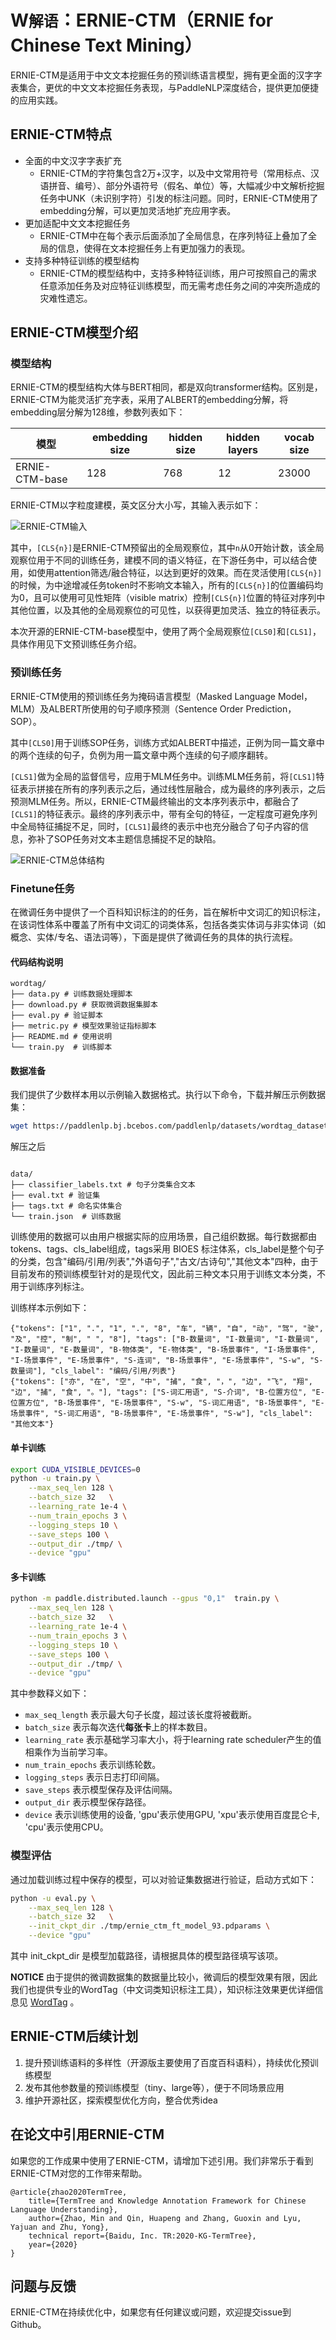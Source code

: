 
# W`解语`：ERNIE-CTM（ERNIE for **Chinese Text Mining**）

ERNIE-CTM是适用于中文文本挖掘任务的预训练语言模型，拥有更全面的汉字字表集合，更优的中文文本挖掘任务表现，与PaddleNLP深度结合，提供更加便捷的应用实践。

## ERNIE-CTM特点

- 全面的中文汉字字表扩充
  - ERNIE-CTM的字符集包含2万+汉字，以及中文常用符号（常用标点、汉语拼音、编号）、部分外语符号（假名、单位）等，大幅减少中文解析挖掘任务中UNK（未识别字符）引发的标注问题。同时，ERNIE-CTM使用了embedding分解，可以更加灵活地扩充应用字表。
- 更加适配中文文本挖掘任务
  - ERNIE-CTM中在每个表示后面添加了全局信息，在序列特征上叠加了全局的信息，使得在文本挖掘任务上有更加强力的表现。
- 支持多种特征训练的模型结构
  - ERNIE-CTM的模型结构中，支持多种特征训练，用户可按照自己的需求任意添加任务及对应特征训练模型，而无需考虑任务之间的冲突所造成的灾难性遗忘。



## ERNIE-CTM模型介绍

### 模型结构

ERNIE-CTM的模型结构大体与BERT相同，都是双向transformer结构。区别是，ERNIE-CTM为能灵活扩充字表，采用了ALBERT的embedding分解，将embedding层分解为128维，参数列表如下：

| 模型           | embedding size | hidden size | hidden layers | vocab size |
| -------------- | -------------- | ----------- | ------------- | ---------- |
| ERNIE-CTM-base | 128            | 768         | 12            | 23000      |

ERNIE-CTM以字粒度建模，英文区分大小写，其输入表示如下：

![ERNIE-CTM输入](../doc/img/ernie_ctm_inputs.png)

其中，`[CLS{n}]`是ERNIE-CTM预留出的全局观察位，其中`n`从0开始计数，该全局观察位用于不同的训练任务，建模不同的语义特征，在下游任务中，可以结合使用，如使用attention筛选/融合特征，以达到更好的效果。而在灵活使用`[CLS{n}]`的时候，为中途增减任务token时不影响文本输入，所有的`[CLS{n}]`的位置编码均为0，且可以使用可见性矩阵（visible matrix）控制`[CLS{n}]`位置的特征对序列中其他位置，以及其他的全局观察位的可见性，以获得更加灵活、独立的特征表示。

本次开源的ERNIE-CTM-base模型中，使用了两个全局观察位`[CLS0]`和`[CLS1]`，具体作用见下文预训练任务介绍。

### 预训练任务

ERNIE-CTM使用的预训练任务为掩码语言模型（Masked Language Model，MLM）及ALBERT所使用的句子顺序预测（Sentence Order Prediction，SOP）。

其中`[CLS0]`用于训练SOP任务，训练方式如ALBERT中描述，正例为同一篇文章中的两个连续的句子，负例为用一篇文章中两个连续的句子顺序翻转。

`[CLS1]`做为全局的监督信号，应用于MLM任务中。训练MLM任务前，将`[CLS1]`特征表示拼接在所有的序列表示之后，通过线性层融合，成为最终的序列表示，之后预测MLM任务。所以，ERNIE-CTM最终输出的文本序列表示中，都融合了`[CLS1]`的特征表示。最终的序列表示中，带有全句的特征，一定程度可避免序列中全局特征捕捉不足，同时，`[CLS1]`最终的表示中也充分融合了句子内容的信息，弥补了SOP任务对文本主题信息捕捉不足的缺陷。

![ERNIE-CTM总体结构](../doc/img/ernie_ctm_model.png)

### Finetune任务

在微调任务中提供了一个百科知识标注的的任务，旨在解析中文词汇的知识标注，在该词性体系中覆盖了所有中文词汇的词类体系，包括各类实体词与非实体词（如概念、实体/专名、语法词等），下面是提供了微调任务的具体的执行流程。

#### 代码结构说明

```text
wordtag/
├── data.py # 训练数据处理脚本
├── download.py # 获取微调数据集脚本
├── eval.py # 验证脚本
├── metric.py # 模型效果验证指标脚本
├── README.md # 使用说明
└── train.py  # 训练脚本

```

#### 数据准备

我们提供了少数样本用以示例输入数据格式。执行以下命令，下载并解压示例数据集：

```bash
wget https://paddlenlp.bj.bcebos.com/paddlenlp/datasets/wordtag_dataset.tar.gz && tar -zxvf wordtag_dataset.tar.gz
```
解压之后

```text

data/
├── classifier_labels.txt # 句子分类集合文本
├── eval.txt # 验证集
├── tags.txt # 命名实体集合
└── train.json  # 训练数据
```

训练使用的数据可以由用户根据实际的应用场景，自己组织数据。每行数据都由tokens、tags、cls_label组成，tags采用 BIOES 标注体系，cls_label是整个句子的分类，包含"编码/引用/列表","外语句子","古文/古诗句","其他文本"四种，由于目前发布的预训练模型针对的是现代文，因此前三种文本只用于训练文本分类，不用于训练序列标注。

训练样本示例如下：

```text
{"tokens": ["1", ".", "1", ".", "8", "车", "辆", "自", "动", "驾", "驶", "及", "控", "制", " ", "8"], "tags": ["B-数量词", "I-数量词", "I-数量词", "I-数量词", "E-数量词", "B-物体类", "E-物体类", "B-场景事件", "I-场景事件", "I-场景事件", "E-场景事件", "S-连词", "B-场景事件", "E-场景事件", "S-w", "S-数量词"], "cls_label": "编码/引用/列表"}
{"tokens": ["亦", "在", "空", "中", "捕", "食", "，", "边", "飞", "翔", "边", "捕", "食", "。"], "tags": ["S-词汇用语", "S-介词", "B-位置方位", "E-位置方位", "B-场景事件", "E-场景事件", "S-w", "S-词汇用语", "B-场景事件", "E-场景事件", "S-词汇用语", "B-场景事件", "E-场景事件", "S-w"], "cls_label": "其他文本"}
```

#### 单卡训练

```bash
export CUDA_VISIBLE_DEVICES=0
python -u train.py \
    --max_seq_len 128 \
    --batch_size 32   \
    --learning_rate 1e-4 \
    --num_train_epochs 3 \
    --logging_steps 10 \
    --save_steps 100 \
    --output_dir ./tmp/ \
    --device "gpu"
```

#### 多卡训练
```bash
python -m paddle.distributed.launch --gpus "0,1"  train.py \
    --max_seq_len 128 \
    --batch_size 32   \
    --learning_rate 1e-4 \
    --num_train_epochs 3 \
    --logging_steps 10 \
    --save_steps 100 \
    --output_dir ./tmp/ \
    --device "gpu"
```

其中参数释义如下：
- `max_seq_length` 表示最大句子长度，超过该长度将被截断。
- `batch_size` 表示每次迭代**每张卡**上的样本数目。
- `learning_rate` 表示基础学习率大小，将于learning rate scheduler产生的值相乘作为当前学习率。
- `num_train_epochs` 表示训练轮数。
- `logging_steps` 表示日志打印间隔。
- `save_steps` 表示模型保存及评估间隔。
- `output_dir` 表示模型保存路径。
- `device` 表示训练使用的设备, 'gpu'表示使用GPU, 'xpu'表示使用百度昆仑卡, 'cpu'表示使用CPU。



### 模型评估

通过加载训练过程中保存的模型，可以对验证集数据进行验证，启动方式如下：

```bash
python -u eval.py \
    --max_seq_len 128 \
    --batch_size 32   \
    --init_ckpt_dir ./tmp/ernie_ctm_ft_model_93.pdparams \
    --device "gpu"
```

其中 init_ckpt_dir 是模型加载路径，请根据具体的模型路径填写该项。

**NOTICE** 由于提供的微调数据集的数据量比较小，微调后的模型效果有限，因此我们也提供专业的WordTag（中文词类知识标注工具），知识标注效果更优详细信息见 [WordTag](../wordtag) 。


## ERNIE-CTM后续计划


1. 提升预训练语料的多样性（开源版主要使用了百度百科语料），持续优化预训练模型
2. 发布其他参数量的预训练模型（tiny、large等），便于不同场景应用
3. 维护开源社区，探索模型优化方向，整合优秀idea



## 在论文中引用ERNIE-CTM

如果您的工作成果中使用了ERNIE-CTM，请增加下述引用。我们非常乐于看到ERNIE-CTM对您的工作带来帮助。
```
@article{zhao2020TermTree,
    title={TermTree and Knowledge Annotation Framework for Chinese Language Understanding},
    author={Zhao, Min and Qin, Huapeng and Zhang, Guoxin and Lyu, Yajuan and Zhu, Yong},
    technical report={Baidu, Inc. TR:2020-KG-TermTree},
    year={2020}
}
```



## 问题与反馈

ERNIE-CTM在持续优化中，如果您有任何建议或问题，欢迎提交issue到Github。
